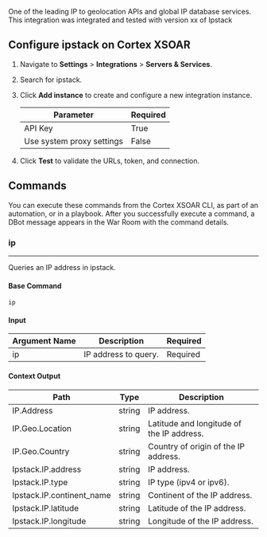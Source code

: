 One of the leading IP to geolocation 
APIs and global IP database services.
This integration was integrated and tested with version xx of Ipstack

## Configure ipstack on Cortex XSOAR

1. Navigate to **Settings** > **Integrations** > **Servers & Services**.
2. Search for ipstack.
3. Click **Add instance** to create and configure a new integration instance.

    | **Parameter** | **Required** |
    | --- | --- |
    | API Key | True |
    | Use system proxy settings | False |

4. Click **Test** to validate the URLs, token, and connection.
## Commands
You can execute these commands from the Cortex XSOAR CLI, as part of an automation, or in a playbook.
After you successfully execute a command, a DBot message appears in the War Room with the command details.
### ip
***
Queries an IP address in ipstack.


#### Base Command

`ip`
#### Input

| **Argument Name** | **Description** | **Required** |
| --- | --- | --- |
| ip | IP address to query. | Required | 


#### Context Output

| **Path** | **Type** | **Description** |
| --- | --- | --- |
| IP.Address | string | IP address. | 
| IP.Geo.Location | string | Latitude and longitude of the IP address. | 
| IP.Geo.Country | string | Country of origin of the IP address. | 
| Ipstack.IP.address | string | IP address. | 
| Ipstack.IP.type | string | IP type \(ipv4 or ipv6\). | 
| Ipstack.IP.continent_name | string | Continent of the IP address. | 
| Ipstack.IP.latitude | string | Latitude of the IP address. | 
| Ipstack.IP.longitude | string | Longitude of the IP address. | 
